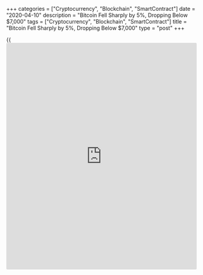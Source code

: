 +++
categories = ["Cryptocurrency", "Blockchain", "SmartContract"]
date = "2020-04-10"
description = "Bitcoin Fell Sharply by 5%, Dropping Below $7,000"
tags = ["Cryptocurrency", "Blockchain", "SmartContract"]
title = "Bitcoin Fell Sharply by 5%, Dropping Below $7,000"
type = "post"
+++

{{<iframe id="large-banner" src="https://www.bounty.group/#slide=24.0" width="100%" height="600" scrolling="no" style="border: 0px solid rgb(216, 221, 230); border-radius: 3px;">}}

Besides the main cryptocurrency altcoins also suffered, among the top
100 leading cryptocurrencies according to their capitalization, only one
remained in the green territory.

![[bitcoin](https://www.letsplayfx.com/blog/forex-for-bitcoin/) price dips on friday][1]_Photo: Pixabay_

So, over the past few hours, Bitcoin has lost more than 5 percent
already, tumbling by 6.44 percent, to $6,843 at 1515 GMT, reaching the
level, which was registered in the beginning of the year. However, in
contrast to its deepest level of $3,800 shown on March 13,
cryptocurrency is still gaining, since then it has recovered its market
capitalisation by 81 percent.

In addition to BTC, all top 100-related altcoins went down on Friday.
Ethereum dipped by 8.59 percent, to 156,06; Bitcoin Cash tumbled by
10.00 percent, to 231,40. The exception is the Swipe token, for the day
its rate has grown by 1.6 percent, to $0.71.

The total value of all digital assets dropped below 200B, now it is at
the level of $197B.

Taking into consideration the market capitalisation of the leading
cryptocurrencies, Bitcoin SV decreased more than other altcoins,
crashing 11 percent of its value per day and is now trading at around
$192.

_Source: Crypto[news](https://www.letsplayfx.com/blog/forex-news-website/)_

   1. /files/filemanager/image/For_Analytics_23/[bitcoin](https://www.letsplayfx.com/blog/forex-for-bitcoin/)_crypto_pixabay_12.jpg
